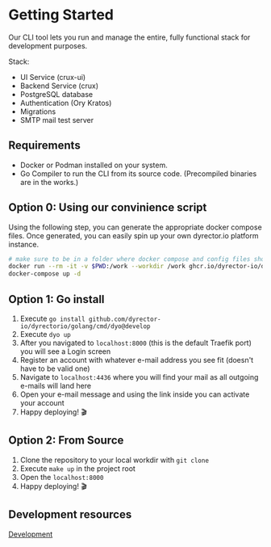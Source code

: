 # Getting Started

Our CLI tool lets you run and manage the entire, fully functional stack for development purposes.

Stack:

-   UI Service (crux-ui)
-   Backend Service (crux)
-   PostgreSQL database
-   Authentication (Ory Kratos)
-   Migrations
-   SMTP mail test server

## Requirements

-   Docker or Podman installed on your system.
-   Go Compiler to run the CLI from its source code. (Precompiled binaries are in the works.)

## Option 0: Using our convinience script
Using the following step, you can generate the appropriate docker compose files. Once generated, you can easily spin up your own dyrector.io platform instance.

```bash
# make sure to be in a folder where docker compose and config files should be generated
docker run --rm -it -v $PWD:/work --workdir /work ghcr.io/dyrector-io/dyrectorio/cli/dyo:stable generate compose
docker-compose up -d
```

## Option 1: Go install

1. Execute `go install github.com/dyrector-io/dyrectorio/golang/cmd/dyo@develop`
2. Execute `dyo up`
3. After you navigated to `localhost:8000` (this is the default Traefik port) you will see a Login screen
4. Register an account with whatever e-mail address you see fit (doesn't have to be valid one)
5. Navigate to `localhost:4436` where you will find your mail as all outgoing e-mails will land here
6. Open your e-mail message and using the link inside you can activate your account
7. Happy deploying! 🎬

## Option 2: From Source

1. Clone the repository to your local workdir with `git clone`
2. Execute `make up` in the project root
3. Open the `localhost:8000`
4. Happy deploying! 🎬

## Development resources

[Development](./DEVELOPMENT.md)
